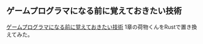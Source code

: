 ## ゲームプログラマになる前に覚えておきたい技術
[ゲームプログラマになる前に覚えておきたい技術](https://www.shuwasystem.co.jp/book/9784798021188.html) 1章の荷物くんをRustで置き換えてみた。
